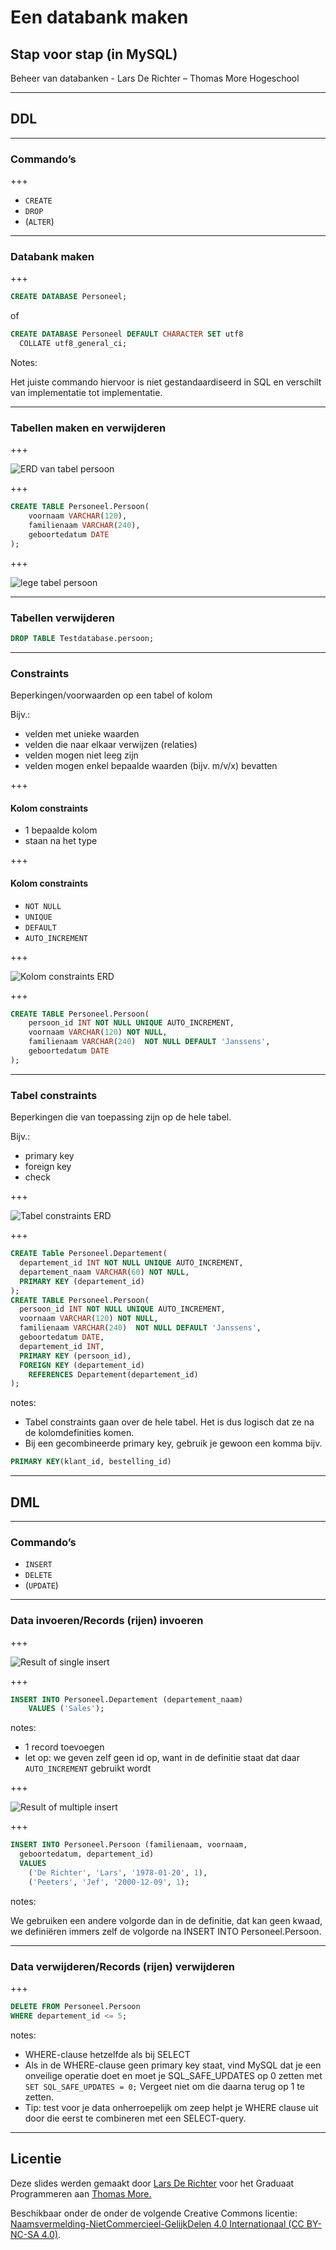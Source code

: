 # Een databank maken

## Stap voor stap (in MySQL)

Beheer van databanken - Lars De Richter – Thomas More Hogeschool

---

## DDL

---

### Commando’s

+++

- `CREATE`
- `DROP`
- (`ALTER`)

---

### Databank maken

+++

```SQL
CREATE DATABASE Personeel;
```

of

```SQL
CREATE DATABASE Personeel DEFAULT CHARACTER SET utf8
  COLLATE utf8_general_ci;
```

Notes:

Het juiste commando hiervoor is niet gestandaardiseerd in SQL en verschilt van implementatie tot implementatie.

---

### Tabellen maken en verwijderen

+++

![ERD van tabel persoon](images/tabel-maken-erd.png)

+++

```SQL
CREATE TABLE Personeel.Persoon(
    voornaam VARCHAR(120),
    familienaam VARCHAR(240),
    geboortedatum DATE
);
```

+++

![lege tabel persoon](images/tabel-maken-resultaat.png)

---

### Tabellen verwijderen

```SQL
DROP TABLE Testdatabase.persoon;
```

---

### Constraints

Beperkingen/voorwaarden op een tabel of kolom

Bijv.:

- velden met unieke waarden
- velden die naar elkaar verwijzen (relaties)
- velden mogen niet leeg zijn
- velden mogen enkel bepaalde waarden (bijv. m/v/x) bevatten

+++

#### Kolom constraints

- 1 bepaalde kolom
- staan na het type

+++

#### Kolom constraints

- `NOT NULL`
- `UNIQUE`
- `DEFAULT`
- `AUTO_INCREMENT`

+++

![Kolom constraints ERD](images/kolom-constraints-erd.png)

+++

```SQL
CREATE TABLE Personeel.Persoon(
    persoon_id INT NOT NULL UNIQUE AUTO_INCREMENT,
    voornaam VARCHAR(120) NOT NULL,
    familienaam VARCHAR(240)  NOT NULL DEFAULT 'Janssens',
    geboortedatum DATE
);
```

---

### Tabel constraints

Beperkingen die van toepassing zijn op de hele tabel.

Bijv.:

- primary key
- foreign key
- check

+++

![Tabel constraints ERD](images/tabel-constraints-erd.png)

+++

```SQL
CREATE Table Personeel.Departement(
  departement_id INT NOT NULL UNIQUE AUTO_INCREMENT,
  departement_naam VARCHAR(60) NOT NULL,
  PRIMARY KEY (departement_id)
);
CREATE TABLE Personeel.Persoon(
  persoon_id INT NOT NULL UNIQUE AUTO_INCREMENT,
  voornaam VARCHAR(120) NOT NULL,
  familienaam VARCHAR(240)  NOT NULL DEFAULT 'Janssens',
  geboortedatum DATE,
  departement_id INT,
  PRIMARY KEY (persoon_id),
  FOREIGN KEY (departement_id)
    REFERENCES Departement(departement_id)
);
```

notes:

- Tabel constraints gaan over de hele tabel. Het is dus logisch dat ze na de kolomdefinities komen.
- Bij een gecombineerde primary key, gebruik je gewoon een komma bijv.

```SQL
PRIMARY KEY(klant_id, bestelling_id)
```

---

## DML

---

### Commando’s

- `INSERT`
- `DELETE`
- (`UPDATE`)

---

### Data invoeren/Records (rijen) invoeren

+++

![Result of single insert](images/insert-single-result.png)

+++

```SQL
INSERT INTO Personeel.Departement (departement_naam)
	VALUES ('Sales');
```

notes:

- 1 record toevoegen
- let op: we geven zelf geen id op, want in de definitie staat dat daar `AUTO_INCREMENT` gebruikt wordt

+++

![Result of multiple insert](images/insert-multiple-result.png)

+++

```SQL
INSERT INTO Personeel.Persoon (familienaam, voornaam,
  geboortedatum, departement_id)
  VALUES
    ('De Richter', 'Lars', '1978-01-20', 1),
    ('Peeters', 'Jef', '2000-12-09', 1);
```

notes:

We gebruiken een andere volgorde dan in de definitie, dat kan geen kwaad, we definiëren immers zelf de volgorde na INSERT INTO Personeel.Persoon.

---

### Data verwijderen/Records (rijen) verwijderen

+++

```SQL
DELETE FROM Personeel.Persoon
WHERE departement_id <= 5;
```

notes:

- WHERE-clause hetzelfde als bij SELECT
- Als in de WHERE-clause geen primary key staat, vind MySQL dat je een onveilige operatie doet en moet je SQL_SAFE_UPDATES op 0 zetten met `SET SQL_SAFE_UPDATES = 0;` Vergeet niet om die daarna terug op 1 te zetten.
- Tip: test voor je data onherroepelijk om zeep helpt je WHERE clause uit door die eerst te combineren met een SELECT-query.

---

## Licentie

Deze slides werden gemaakt door [Lars De Richter](mailto:lars.derichter@thomasmore.be) voor het Graduaat Programmeren aan [Thomas More.](http://thomasmore.be)

Beschikbaar onder de onder de volgende Creative Commons licentie: [Naamsvermelding-NietCommercieel-GelijkDelen 4.0 Internationaal (CC BY-NC-SA 4.0)](https://creativecommons.org/licenses/by-nc-sa/4.0/deed.nl).
